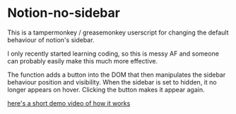 # Notion-no-sidebar

This is a tampermonkey / greasemonkey userscript for changing the default behaviour of notion's sidebar. 

I only recently started learning coding, so this is messy AF and someone can probably easily make this much more effective.

The function adds a button into the DOM that then manipulates the sidebar behaviour position and visibility. 
When the sidebar is set to hidden, it no longer appears on hover. Clicking the button makes it appear again. 

[here's a short demo video of how it works
](https://share.vidyard.com/watch/Qc5tgLAkS3C2FvkuKk7ka9?)
